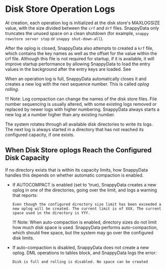 # Disk Store Operation Logs


At creation, each operation log is initialized at the disk store's MAXLOGSIZE value, with the size divided between the `crf` and `drf` files. SnappyData only truncates the unused space on a clean shutdown (for example, `snappy rowstore server stop` or `snappy shut-down-all`).

<a id="operation_logs__section_C0B1391492394A908577C29772902A42"></a>
After the oplog is closed, SnappyData also attempts to created a `krf` file, which contains the key names as well as the offset for the value within the crf file. Although this file is not required for startup, if it is available, it will improve startup performance by allowing SnappyData to load the entry values in the background after the entry keys are loaded. See

When an operation log is full, SnappyData automatically closes it and creates a new log with the next sequence number. This is called *oplog rolling*. 

!!! Note:
   	Log compaction can change the names of the disk store files. File number sequencing is usually altered, with some existing logs removed or replaced by newer logs with higher numbering. SnappyData always starts a new log at a number higher than any existing number. </p>

The system rotates through all available disk directories to write its logs. The next log is always started in a directory that has not reached its configured capacity, if one exists.

<a id="operation_logs__section_8431984F4E6644D79292850CCA60E6E3"></a>

## When Disk Store oplogs Reach the Configured Disk Capacity

If no directory exists that is within its capacity limits, how SnappyData handles this depends on whether automatic compaction is enabled.

*   If AUTOCOMPACT is enabled (set to 'true), SnappyData creates a new oplog in one of the directories, going over the limit, and logs a warning that reports:

	    Even though the configured directory size limit has been exceeded a 
    	new oplog will be created. The current limit is of XXX. The current 
    	space used in the directory is YYY.

	!!! Note:
	    When auto-compaction is enabled, directory sizes do not limit how much disk space is used. SnappyData performs auto-compaction, which should free space, but the system may go over the configured disk limits. </p>

*   If auto-compaction is disabled, SnappyData does not create a new oplog. DML operations to tables block, and SnappyData logs the error:

		Disk is full and rolling is disabled. No space can be created

